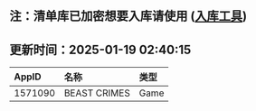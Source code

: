 ## 注：清单库已加密想要入库请使用 ([入库工具](https://github.com/BlankTMing/ManifestAutoUpdate/releases))

## 更新时间：2025-01-19 02:40:15
| AppID | 名称 | 类型  |
| :-------------------- | :----------------------------- | :----------- |
| 1571090 | BEAST CRIMES| Game |
